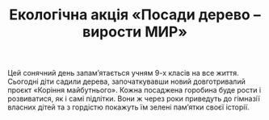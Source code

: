 ﻿---
title: Екологічна акція «Посади дерево – вирости МИР»
---

Цей сонячний день запам’ятається учням 9-х класів на все життя. Сьогодні діти садили дерева, започаткувавши новий довготривалий проєкт «Коріння майбутнього». Кожна посаджена горобина буде рости і розвиватися, як і самі підлітки. Вони ж через роки приведуть до гімназії власних дітей та з гордістю покажуть їм зелені пам’ятки своєї історії.

<slideshow />
